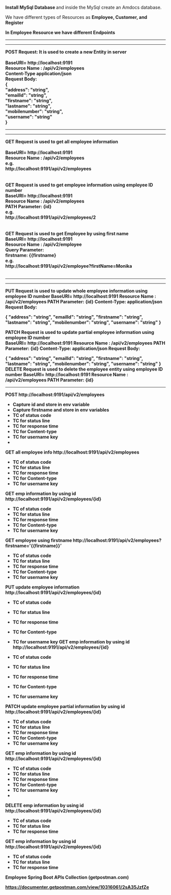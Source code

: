 <b> Install MySql Database </b>
and inside the MySql create an Amdocs database.

We have different types of Resources as <b> Employee, Customer, and Register<b>

In Employee Resource we have different Endpoints
 <hr>
 <hr>

<b> POST Request: It is used to create a new Entity in server <b><br>
<br>
BaseURI= http://localhost:9191<br>
Resource Name : /api/v2/employees<br>
Content-Type	application/json<br>
Request Body:<br>
{<br>
  "address": "string",<br>
  "emailId": "string",<br>
  "firstname": "string",<br>
  "lastname": "string",<br>
  "mobilenumber": "string",<br>
  "username": "string"<br>
}<br>

<hr>
<hr>
<b> GET Request	is used to get all employee information <b><br>
<br>
BaseURI= http://localhost:9191<br>
Resource Name : /api/v2/employees<br>
e.g.<br>
http://localhost:9191/api/v2/employees<br>
<br><br>
<b> GET Request	is used to get employee information using employee ID number<b><br>
BaseURI= http://localhost:9191<br>
Resource Name : /api/v2/employees<br>
PATH Parameter: {id}<br>
e.g.<br>
	http://localhost:9191/api/v2/employees/2<br>
<br><br>
<b> GET Request is used to get Employee by using first name <b><br>
BaseURI= http://localhost:9191<br>
Resource Name : /api/v2/employee<br>
Query Parameter: <br>
firstname:  {{firstname}<br>
e.g.<br>
	http://localhost:9191/api/v2/employee?firstName=Monika<br>
<br><be>
<hr> <hr>

<b>PUT Request is used to update whole employee information using employee ID number <b>
BaseURI= http://localhost:9191
Resource Name : /api/v2/employees
PATH Parameter: {id}
Content-Type: application/json
Request Body:

{
  "address": "string",
  "emailId": "string",
  "firstname": "string",
  "lastname": "string",
  "mobilenumber": "string",
  "username": "string"
}

<b>PATCH Request is used to update partial employee information using employee ID number <b> <br>
BaseURI= http://localhost:9191
Resource Name : /api/v2/employees
PATH Parameter: {id}
Content-Type: application/json
Request Body:

{
  "address": "string",
  "emailId": "string",
  "firstname": "string",
  "lastname": "string",
  "mobilenumber": "string",
  "username": "string"
}
<b> DELETE Request is used to delete the employee entity using employee ID number <b>
BaseURI= http://localhost:9191
Resource Name : /api/v2/employees
PATH Parameter: {id}

<hr>
POST
http://localhost:9191/api/v2/employees

-	Capture id and store in env variable
-	Capture firstname and store in env variables
-	TC of status code
-	TC for status line
-	TC for response time
-	TC for Content-type
-	TC for username key
-	
GET all employee info
http://localhost:9191/api/v2/employees

-	TC of status code
-	TC for status line
-	TC for response time
-	TC for Content-type
-	TC for username key

GET emp information by using id
http://localhost:9191/api/v2/employees/{id}

-	TC of status code
-	TC for status line
-	TC for response time
-	TC for Content-type
-	TC for username key

GET employee using firstname
http://localhost:9191/api/v2/employees?firstname=’{{firstname}}’

-	TC of status code
-	TC for status line
-	TC for response time
-	TC for Content-type
-	TC for username key

PUT update employee information
http://localhost:9191/api/v2/employees/{id}

-	TC of status code
-	TC for status line
-	TC for response time
-	TC for Content-type
-	TC for username key
GET emp information by using id
http://localhost:9191/api/v2/employees/{id}

-	TC of status code
-	TC for status line
-	TC for response time
-	TC for Content-type
-	TC for username key

PATCH update employee partial information by using id
http://localhost:9191/api/v2/employees/{id}
-	TC of status code
-	TC for status line
-	TC for response time
-	TC for Content-type
-	TC for username key

GET emp information by using id
http://localhost:9191/api/v2/employees/{id}

-	TC of status code
-	TC for status line
-	TC for response time
-	TC for Content-type
-	TC for username key
-	
DELETE emp information by using id
http://localhost:9191/api/v2/employees/{id}
-	TC of status code
-	TC for status line
-	TC for response time

GET emp information by using id
http://localhost:9191/api/v2/employees/{id}
-	TC of status code
-	TC for status line
-	TC for response time

Employee Spring Boot APIs Collection (getpostman.com)

https://documenter.getpostman.com/view/10316061/2sA35JzfZe

